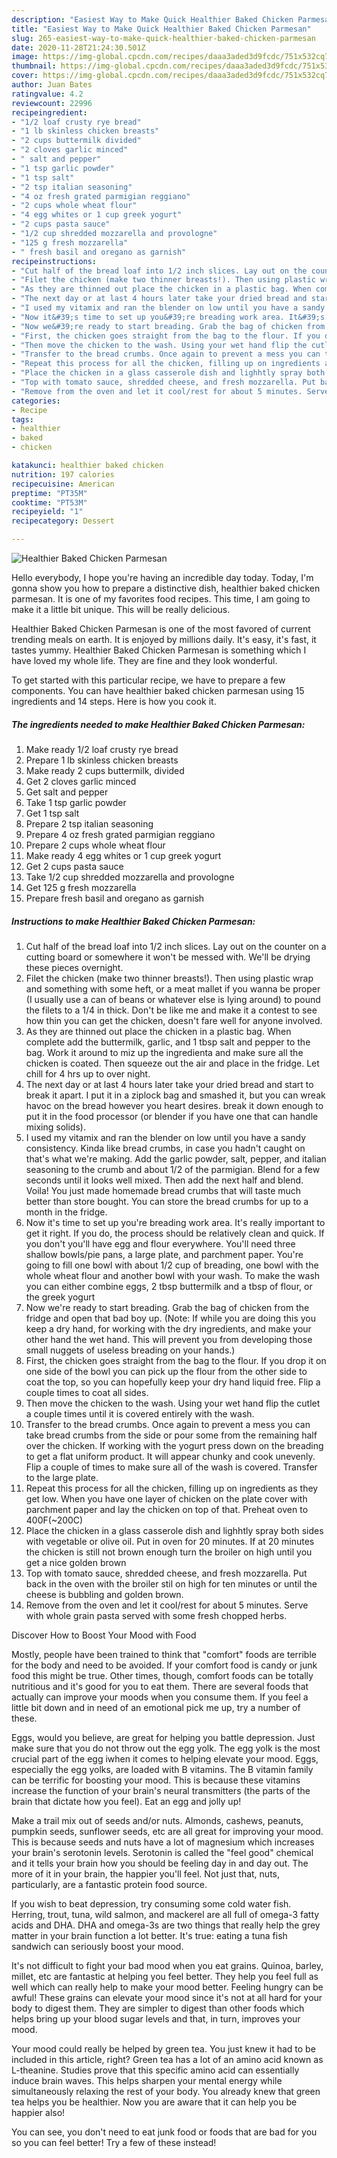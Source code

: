 ```yaml
---
description: "Easiest Way to Make Quick Healthier Baked Chicken Parmesan"
title: "Easiest Way to Make Quick Healthier Baked Chicken Parmesan"
slug: 265-easiest-way-to-make-quick-healthier-baked-chicken-parmesan
date: 2020-11-28T21:24:30.501Z
image: https://img-global.cpcdn.com/recipes/daaa3aded3d9fcdc/751x532cq70/healthier-baked-chicken-parmesan-recipe-main-photo.jpg
thumbnail: https://img-global.cpcdn.com/recipes/daaa3aded3d9fcdc/751x532cq70/healthier-baked-chicken-parmesan-recipe-main-photo.jpg
cover: https://img-global.cpcdn.com/recipes/daaa3aded3d9fcdc/751x532cq70/healthier-baked-chicken-parmesan-recipe-main-photo.jpg
author: Juan Bates
ratingvalue: 4.2
reviewcount: 22996
recipeingredient:
- "1/2 loaf crusty rye bread"
- "1 lb skinless chicken breasts"
- "2 cups buttermilk divided"
- "2 cloves garlic minced"
- " salt and pepper"
- "1 tsp garlic powder"
- "1 tsp salt"
- "2 tsp italian seasoning"
- "4 oz fresh grated parmigian reggiano"
- "2 cups whole wheat flour"
- "4 egg whites or 1 cup greek yogurt"
- "2 cups pasta sauce"
- "1/2 cup shredded mozzarella and provologne"
- "125 g fresh mozzarella"
- " fresh basil and oregano as garnish"
recipeinstructions:
- "Cut half of the bread loaf into 1/2 inch slices. Lay out on the counter on a cutting board or somewhere it won&#39;t be messed with. We&#39;ll be drying these pieces overnight."
- "Filet the chicken (make two thinner breasts!). Then using plastic wrap and something with some heft, or a meat mallet if you wanna be proper (I usually use a can of beans or whatever else is lying around) to pound the filets to a 1/4 in thick. Don&#39;t be like me and make it a contest to see how thin you can get the chicken, doesn&#39;t fare well for anyone involved."
- "As they are thinned out place the chicken in a plastic bag. When complete add the buttermilk, garlic, and 1 tbsp salt and pepper to the bag. Work it around to miz up the ingredienta and make sure all the chicken is coated. Then squeeze out the air and place in the fridge. Let chill for 4 hrs up to over night."
- "The next day or at last 4 hours later take your dried bread and start to break it apart. I put it in a ziplock bag and smashed it, but you can wreak havoc on the bread however you heart desires. break it down enough to put it in the food processor (or blender if you have one that can handle mixing solids)."
- "I used my vitamix and ran the blender on low until you have a sandy consistency. Kinda like bread crumbs, in case you hadn&#39;t caught on that&#39;s what we&#39;re making. Add the garlic powder, salt, pepper, and italian seasoning to the crumb and about 1/2 of the parmigian. Blend for a few seconds until it looks well mixed. Then add the next half and blend. Voila! You just made homemade bread crumbs that will taste much better than store bought. You can store the bread crumbs for up to a month in the fridge."
- "Now it&#39;s time to set up you&#39;re breading work area. It&#39;s really important to get it right. If you do, the process should be relatively clean and quick. If you don&#39;t you&#39;ll have egg and flour everywhere. You&#39;ll need three shallow bowls/pie pans, a large plate, and parchment paper. You&#39;re going to fill one bowl with about 1/2 cup of breading, one bowl with the whole wheat flour and another bowl with your wash. To make the wash you can either combine eggs, 2 tbsp buttermilk and a tbsp of flour, or the greek yogurt"
- "Now we&#39;re ready to start breading. Grab the bag of chicken from the fridge and open that bad boy up. (Note: If while you are doing this you keep a dry hand, for working with the dry ingredients, and make your other hand the wet hand. This will prevent you from developing those small nuggets of useless breading on your hands.)"
- "First, the chicken goes straight from the bag to the flour. If you drop it on one side of the bowl you can pick up the flour from the other side to coat the top, so you can hopefully keep your dry hand liquid free. Flip a couple times to coat all sides."
- "Then move the chicken to the wash. Using your wet hand flip the cutlet a couple times until it is covered entirely with the wash."
- "Transfer to the bread crumbs. Once again to prevent a mess you can take bread crumbs from the side or pour some from the remaining half over the chicken. If working with the yogurt press down on the breading to get a flat uniform product. It will appear chunky and cook unevenly. Flip a couple of times to make sure all of the wash is covered. Transfer to the large plate."
- "Repeat this process for all the chicken, filling up on ingredients as they get low. When you have one layer of chicken on the plate cover with parchment paper and lay the chicken on top of that. Preheat oven to 400F(~200C)"
- "Place the chicken in a glass casserole dish and lighhtly spray both sides with vegetable or olive oil. Put in oven for 20 minutes. If at 20 minutes the chicken is still not brown enough turn the broiler on high until you get a nice golden brown"
- "Top with tomato sauce, shredded cheese, and fresh mozzarella. Put back in the oven with the broiler stil on high for ten minutes or until the cheese is bubbling and golden brown."
- "Remove from the oven and let it cool/rest for about 5 minutes. Serve with whole grain pasta served with some fresh chopped herbs."
categories:
- Recipe
tags:
- healthier
- baked
- chicken

katakunci: healthier baked chicken 
nutrition: 197 calories
recipecuisine: American
preptime: "PT35M"
cooktime: "PT53M"
recipeyield: "1"
recipecategory: Dessert

---
```



![Healthier Baked Chicken Parmesan](https://img-global.cpcdn.com/recipes/daaa3aded3d9fcdc/751x532cq70/healthier-baked-chicken-parmesan-recipe-main-photo.jpg)

Hello everybody, I hope you're having an incredible day today. Today, I'm gonna show you how to prepare a distinctive dish, healthier baked chicken parmesan. It is one of my favorites food recipes. This time, I am going to make it a little bit unique. This will be really delicious.



Healthier Baked Chicken Parmesan is one of the most favored of current trending meals on earth. It is enjoyed by millions daily. It's easy, it's fast, it tastes yummy. Healthier Baked Chicken Parmesan is something which I have loved my whole life. They are fine and they look wonderful.


To get started with this particular recipe, we have to prepare a few components. You can have healthier baked chicken parmesan using 15 ingredients and 14 steps. Here is how you cook it.

<!--inarticleads1-->

##### The ingredients needed to make Healthier Baked Chicken Parmesan:

1. Make ready 1/2 loaf crusty rye bread
1. Prepare 1 lb skinless chicken breasts
1. Make ready 2 cups buttermilk, divided
1. Get 2 cloves garlic minced
1. Get  salt and pepper
1. Take 1 tsp garlic powder
1. Get 1 tsp salt
1. Prepare 2 tsp italian seasoning
1. Prepare 4 oz fresh grated parmigian reggiano
1. Prepare 2 cups whole wheat flour
1. Make ready 4 egg whites or 1 cup greek yogurt
1. Get 2 cups pasta sauce
1. Take 1/2 cup shredded mozzarella and provologne
1. Get 125 g fresh mozzarella
1. Prepare  fresh basil and oregano as garnish




<!--inarticleads2-->

##### Instructions to make Healthier Baked Chicken Parmesan:

1. Cut half of the bread loaf into 1/2 inch slices. Lay out on the counter on a cutting board or somewhere it won&#39;t be messed with. We&#39;ll be drying these pieces overnight.
1. Filet the chicken (make two thinner breasts!). Then using plastic wrap and something with some heft, or a meat mallet if you wanna be proper (I usually use a can of beans or whatever else is lying around) to pound the filets to a 1/4 in thick. Don&#39;t be like me and make it a contest to see how thin you can get the chicken, doesn&#39;t fare well for anyone involved.
1. As they are thinned out place the chicken in a plastic bag. When complete add the buttermilk, garlic, and 1 tbsp salt and pepper to the bag. Work it around to miz up the ingredienta and make sure all the chicken is coated. Then squeeze out the air and place in the fridge. Let chill for 4 hrs up to over night.
1. The next day or at last 4 hours later take your dried bread and start to break it apart. I put it in a ziplock bag and smashed it, but you can wreak havoc on the bread however you heart desires. break it down enough to put it in the food processor (or blender if you have one that can handle mixing solids).
1. I used my vitamix and ran the blender on low until you have a sandy consistency. Kinda like bread crumbs, in case you hadn&#39;t caught on that&#39;s what we&#39;re making. Add the garlic powder, salt, pepper, and italian seasoning to the crumb and about 1/2 of the parmigian. Blend for a few seconds until it looks well mixed. Then add the next half and blend. Voila! You just made homemade bread crumbs that will taste much better than store bought. You can store the bread crumbs for up to a month in the fridge.
1. Now it&#39;s time to set up you&#39;re breading work area. It&#39;s really important to get it right. If you do, the process should be relatively clean and quick. If you don&#39;t you&#39;ll have egg and flour everywhere. You&#39;ll need three shallow bowls/pie pans, a large plate, and parchment paper. You&#39;re going to fill one bowl with about 1/2 cup of breading, one bowl with the whole wheat flour and another bowl with your wash. To make the wash you can either combine eggs, 2 tbsp buttermilk and a tbsp of flour, or the greek yogurt
1. Now we&#39;re ready to start breading. Grab the bag of chicken from the fridge and open that bad boy up. (Note: If while you are doing this you keep a dry hand, for working with the dry ingredients, and make your other hand the wet hand. This will prevent you from developing those small nuggets of useless breading on your hands.)
1. First, the chicken goes straight from the bag to the flour. If you drop it on one side of the bowl you can pick up the flour from the other side to coat the top, so you can hopefully keep your dry hand liquid free. Flip a couple times to coat all sides.
1. Then move the chicken to the wash. Using your wet hand flip the cutlet a couple times until it is covered entirely with the wash.
1. Transfer to the bread crumbs. Once again to prevent a mess you can take bread crumbs from the side or pour some from the remaining half over the chicken. If working with the yogurt press down on the breading to get a flat uniform product. It will appear chunky and cook unevenly. Flip a couple of times to make sure all of the wash is covered. Transfer to the large plate.
1. Repeat this process for all the chicken, filling up on ingredients as they get low. When you have one layer of chicken on the plate cover with parchment paper and lay the chicken on top of that. Preheat oven to 400F(~200C)
1. Place the chicken in a glass casserole dish and lighhtly spray both sides with vegetable or olive oil. Put in oven for 20 minutes. If at 20 minutes the chicken is still not brown enough turn the broiler on high until you get a nice golden brown
1. Top with tomato sauce, shredded cheese, and fresh mozzarella. Put back in the oven with the broiler stil on high for ten minutes or until the cheese is bubbling and golden brown.
1. Remove from the oven and let it cool/rest for about 5 minutes. Serve with whole grain pasta served with some fresh chopped herbs.




Discover How to Boost Your Mood with Food


Mostly, people have been trained to think that "comfort" foods are terrible for the body and need to be avoided. If your comfort food is candy or junk food this might be true. Other times, though, comfort foods can be totally nutritious and it's good for you to eat them. There are several foods that actually can improve your moods when you consume them. If you feel a little bit down and in need of an emotional pick me up, try a number of these.

Eggs, would you believe, are great for helping you battle depression. Just make sure that you do not throw out the egg yolk. The egg yolk is the most crucial part of the egg iwhen it comes to helping elevate your mood. Eggs, especially the egg yolks, are loaded with B vitamins. The B vitamin family can be terrific for boosting your mood. This is because these vitamins increase the function of your brain's neural transmitters (the parts of the brain that dictate how you feel). Eat an egg and jolly up!

Make a trail mix out of seeds and/or nuts. Almonds, cashews, peanuts, pumpkin seeds, sunflower seeds, etc are all great for improving your mood. This is because seeds and nuts have a lot of magnesium which increases your brain's serotonin levels. Serotonin is called the "feel good" chemical and it tells your brain how you should be feeling day in and day out. The more of it in your brain, the happier you'll feel. Not just that, nuts, particularly, are a fantastic protein food source.

If you wish to beat depression, try consuming some cold water fish. Herring, trout, tuna, wild salmon, and mackerel are all full of omega-3 fatty acids and DHA. DHA and omega-3s are two things that really help the grey matter in your brain function a lot better. It's true: eating a tuna fish sandwich can seriously boost your mood. 

It's not difficult to fight your bad mood when you eat grains. Quinoa, barley, millet, etc are fantastic at helping you feel better. They help you feel full as well which can really help to make your mood better. Feeling hungry can be awful! These grains can elevate your mood since it's not at all hard for your body to digest them. They are simpler to digest than other foods which helps bring up your blood sugar levels and that, in turn, improves your mood.

Your mood could really be helped by green tea. You just knew it had to be included in this article, right? Green tea has a lot of an amino acid known as L-theanine. Studies prove that this specific amino acid can essentially induce brain waves. This helps sharpen your mental energy while simultaneously relaxing the rest of your body. You already knew that green tea helps you be healthier. Now you are aware that it can help you be happier also!

You can see, you don't need to eat junk food or foods that are bad for you so you can feel better! Try a few of these instead!


